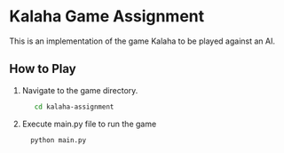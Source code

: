 # Kalaha Game Assignment 
This is an implementation of the game Kalaha to be played against an AI.

## How to Play

1. Navigate to the game directory.
   ```bash
      cd kalaha-assignment
2. Execute main.py file to run the game
    ```bash
      python main.py

